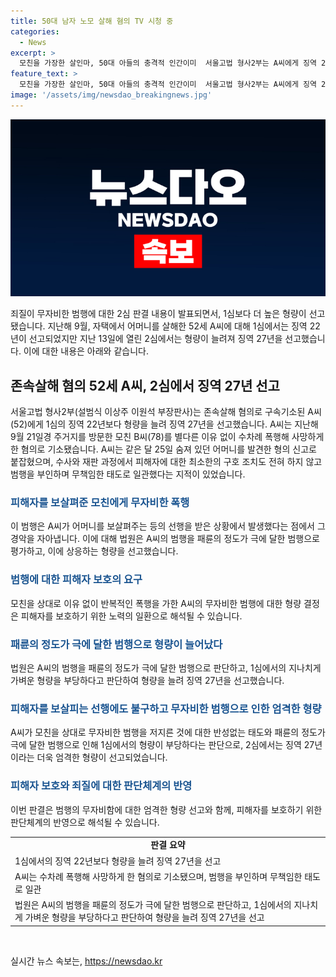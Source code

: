 ```yaml
---
title: 50대 남자 노모 살해 혐의 TV 시청 중
categories:
  - News
excerpt: >
  모친을 가장한 살인마, 50대 아들의 충격적 인간이미  서울고법 형사2부는 A씨에게 징역 27년을 선고했다. A씨는 어머니를 살해한 후 이를 숨기고 평온하게 살았으며, 재판 과정에서도 전혀 반성하지 않았다. 피해자를 돌보는 대신 폭행을 일삼아 죽인 A씨에 대해 재판부는 엄중한 비난을 했다. 또한, 1심에서의 형량이 지나치게 가볍다는 이유도 언급되었다. A씨의 충격적인 범행과 냉소적인 태도가 더욱 충격적으로 드러났다.
feature_text: >
  모친을 가장한 살인마, 50대 아들의 충격적 인간이미  서울고법 형사2부는 A씨에게 징역 27년을 선고했다. A씨는 어머니를 살해한 후 이를 숨기고 평온하게 살았으며, 재판 과정에서도 전혀 반성하지 않았다. 피해자를 돌보는 대신 폭행을 일삼아 죽인 A씨에 대해 재판부는 엄중한 비난을 했다. 또한, 1심에서의 형량이 지나치게 가볍다는 이유도 언급되었다. A씨의 충격적인 범행과 냉소적인 태도가 더욱 충격적으로 드러났다.
image: '/assets/img/newsdao_breakingnews.jpg'
---
```


<p><img src="/assets/img/newsdao_breakingnews.jpg" alt="firstkoreanews 속보" /></p>

<p>죄질이 무자비한 범행에 대한 2심 판결 내용이 발표되면서, 1심보다 더 높은 형량이 선고됐습니다. 지난해 9월, 자택에서 어머니를 살해한 52세 A씨에 대해 1심에서는 징역 22년이 선고되었지만 지난 13일에 열린 2심에서는 형량이 늘려져 징역 27년을 선고했습니다. 이에 대한 내용은 아래와 같습니다.</p>

<h2 data-ke-size="size26">존속살해 혐의 52세 A씨, 2심에서 징역 27년 선고</h2>

<p data-ke-size="size16">서울고법 형사2부(설범식 이상주 이원석 부장판사)는 존속살해 혐의로 구속기소된 A씨(52)에게 1심의 징역 22년보다 형량을 늘려 징역 27년을 선고했습니다. A씨는 지난해 9월 21일경 주거지를 방문한 모친 B씨(78)를 별다른 이유 없이 수차례 폭행해 사망하게 한 혐의로 기소됐습니다. A씨는 같은 달 25일 숨져 있던 어머니를 발견한 형의 신고로 붙잡혔으며, 수사와 재판 과정에서 피해자에 대한 최소한의 구호 조치도 전혀 하지 않고 범행을 부인하며 무책임한 태도로 일관했다는 지적이 있었습니다.</p>

<h3><b><span style="color: #1a5490;">피해자를 보살펴준 모친에게 무자비한 폭행</span></b></h3>

<p data-ke-size="size16">이 범행은 A씨가 어머니를 보살펴주는 등의 선행을 받은 상황에서 발생했다는 점에서 그 경악을 자아냅니다. 이에 대해 법원은 A씨의 범행을 패륜의 정도가 극에 달한 범행으로 평가하고, 이에 상응하는 형량을 선고했습니다.</p>

<h3><b><span style="color: #1a5490;">범행에 대한 피해자 보호의 요구</span></b></h3>

<p data-ke-size="size16">모친을 상대로 이유 없이 반복적인 폭행을 가한 A씨의 무자비한 범행에 대한 형량 결정은 피해자를 보호하기 위한 노력의 일환으로 해석될 수 있습니다.</p>

<h3><b><span style="color: #1a5490;">패륜의 정도가 극에 달한 범행으로 형량이 늘어났다</span></b></h3>

<p data-ke-size="size16">법원은 A씨의 범행을 패륜의 정도가 극에 달한 범행으로 판단하고, 1심에서의 지나치게 가벼운 형량을 부당하다고 판단하여 형량을 늘려 징역 27년을 선고했습니다.</p>

<h3><b><span style="color: #1a5490;">피해자를 보살피는 선행에도 불구하고 무자비한 범행으로 인한 엄격한 형량</span></b></h3>

<p data-ke-size="size16">A씨가 모친을 상대로 무자비한 범행을 저지른 것에 대한 반성없는 태도와 패륜의 정도가 극에 달한 범행으로 인해 1심에서의 형량이 부당하다는 판단으로, 2심에서는 징역 27년이라는 더욱 엄격한 형량이 선고되었습니다.</p>

<h3><b><span style="color: #1a5490;">피해자 보호와 죄질에 대한 판단체계의 반영</span></b></h3>

<p data-ke-size="size16">이번 판결은 범행의 무자비함에 대한 엄격한 형량 선고와 함께, 피해자를 보호하기 위한 판단체계의 반영으로 해석될 수 있습니다.</p>

<table>
    <tbody>
        <tr>
            <td style="text-align: center; height: 17px;"><b>판결 요약</b></td>
        </tr>
        <tr>
            <td style="text-align: left; height: 17px;">1심에서의 징역 22년보다 형량을 늘려 징역 27년을 선고</td>
        </tr>
        <tr>
            <td style="text-align: left; height: 17px;">A씨는 수차례 폭행해 사망하게 한 혐의로 기소됐으며, 범행을 부인하며 무책임한 태도로 일관</td>
        </tr>
        <tr>
            <td style="text-align: left; height: 17px;">법원은 A씨의 범행을 패륜의 정도가 극에 달한 범행으로 판단하고, 1심에서의 지나치게 가벼운 형량을 부당하다고 판단하여 형량을 늘려 징역 27년을 선고</td>
        </tr>
    </tbody>
</table>

<p data-ke-size="size16">&nbsp;</p>
실시간 뉴스 속보는, <a href="https://newsdao.kr" rel="dofollow">https://newsdao.kr</a>


